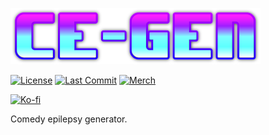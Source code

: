 [![ce-gen](https://raw.githubusercontent.com/r3w0p/ce-gen/master/config/images/logo/400.png)](https://github.com/r3w0p/ce-gen)

[![License](https://img.shields.io/github/license/r3w0p/ce-gen.svg)](https://github.com/r3w0p/ce-gen/blob/master/LICENSE)
[![Last Commit](https://img.shields.io/github/last-commit/r3w0p/ce-gen.svg)](https://github.com/r3w0p/ce-gen/graphs/commit-activity)
[![Merch](https://img.shields.io/badge/merch-redbubble-red.svg)](https://www.redbubble.com/people/r3w0p)

[![Ko-fi](https://ko-fi.com/img/githubbutton_sm.svg)](https://ko-fi.com/P5P044N2B)

Comedy epilepsy generator.
